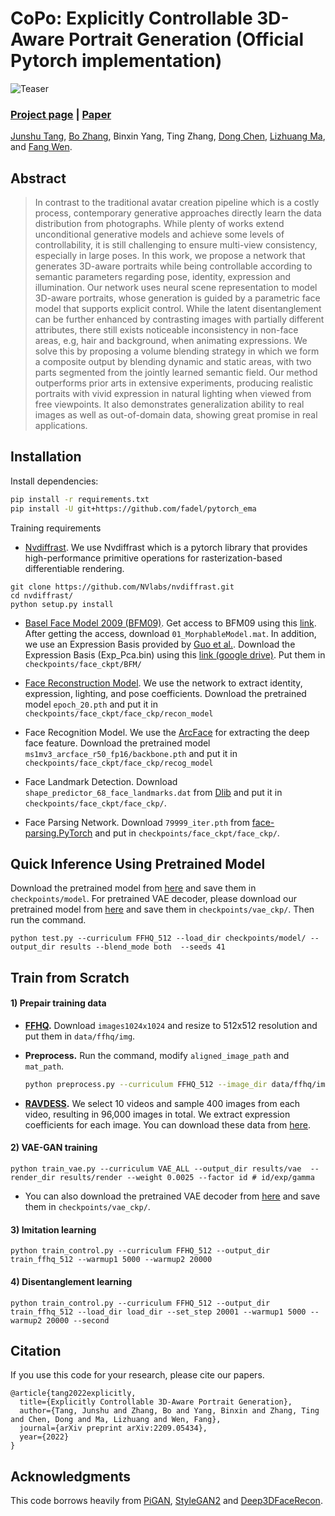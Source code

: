 # CoPo: Explicitly Controllable 3D-Aware Portrait Generation (Official Pytorch implementation)
![Teaser](imgs/Picture1.png)
### [Project page](https://junshutang.github.io/control/index.html) |   [Paper](https://arxiv.org/pdf/2209.05434) 
<!-- <br> -->
[Junshu Tang](https://junshutang.github.io/),  [Bo Zhang](https://bo-zhang.me/), Binxin Yang, Ting Zhang, [Dong Chen](https://www.microsoft.com/en-us/research/people/doch/), [Lizhuang Ma](https://dmcv.sjtu.edu.cn/), and [Fang Wen](https://www.microsoft.com/en-us/research/people/fangwen/).
<!-- <br> -->


## Abstract
>In contrast to the traditional avatar creation pipeline which is a costly process, contemporary generative approaches directly learn the data distribution from photographs. While plenty of works extend unconditional generative models and achieve some levels of controllability, it is still challenging to ensure multi-view consistency, especially in large poses. In this work, we propose a network that generates 3D-aware portraits while being controllable according to semantic parameters regarding pose, identity, expression and illumination. Our network uses neural scene representation to model 3D-aware portraits, whose generation is guided by a parametric face model that supports explicit control. While the latent disentanglement can be further enhanced by contrasting images with partially different attributes, there still exists noticeable inconsistency in non-face areas, e.g, hair and background, when animating expressions. We solve this by proposing a volume blending strategy in which we form a composite output by blending dynamic and static areas, with two parts segmented from the jointly learned semantic field. Our method outperforms prior arts in extensive experiments, producing realistic portraits with vivid expression in natural lighting when viewed from free viewpoints. It also demonstrates generalization ability to real images as well as out-of-domain data, showing great promise in real applications. 



## Installation

Install dependencies:
```bash
pip install -r requirements.txt
pip install -U git+https://github.com/fadel/pytorch_ema
````
Training requirements
- [Nvdiffrast](https://nvlabs.github.io/nvdiffrast/). We use Nvdiffrast which is a pytorch library that provides high-performance primitive operations for rasterization-based differentiable rendering.
```
git clone https://github.com/NVlabs/nvdiffrast.git
cd nvdiffrast/
python setup.py install
````
- [Basel Face Model 2009 (BFM09)](https://faces.dmi.unibas.ch/bfm/main.php?nav=1-0&id=basel_face_model).  Get access to BFM09 using this [link](https://faces.dmi.unibas.ch/bfm/main.php?nav=1-2&id=downloads). After getting the access, download `01_MorphableModel.mat`. In addition, we use an Expression Basis provided by [Guo et al.](https://github.com/Juyong/3DFace). Download the Expression Basis (Exp_Pca.bin) using this [link (google drive)](https://drive.google.com/file/d/1bw5Xf8C12pWmcMhNEu6PtsYVZkVucEN6/view?usp=sharing). Put them in `checkpoints/face_ckpt/BFM/`

- [Face Reconstruction Model](https://github.com/sicxu/Deep3DFaceRecon_pytorch). We use the network to extract identity, expression, lighting, and pose coefficients. Download the pretrained model `epoch_20.pth` and put it in `checkpoints/face_ckpt/face_ckp/recon_model`

- Face Recognition Model. We use the [ArcFace](https://github.com/deepinsight/insightface) for extracting the deep face feature. Download the pretrained model `ms1mv3_arcface_r50_fp16/backbone.pth` and put it in `checkpoints/face_ckpt/face_ckp/recog_model`

- Face Landmark Detection. Download `shape_predictor_68_face_landmarks.dat` from [Dlib](https://github.com/davisking/dlib) and put it in `checkpoints/face_ckpt/face_ckp/`.

- Face Parsing Network. Download `79999_iter.pth` from [face-parsing.PyTorch](https://github.com/zllrunning/face-parsing.PyTorch) and put in `checkpoints/face_ckpt/face_ckp/`.

## Quick Inference Using Pretrained Model
Download the pretrained model from [here](https://drive.google.com/drive/folders/1FHD6_F3RIDIyYfLRpw_ndfxG57dOlnck) and save them in `checkpoints/model`. For pretrained VAE decoder, please download our pretrained model from [here](https://drive.google.com/drive/folders/1gx3vTEXGefx14E7WDOH6B7rTYgV966Zk?usp=sharing) and save them in `checkpoints/vae_ckp/`. Then run the command.
```
python test.py --curriculum FFHQ_512 --load_dir checkpoints/model/ --output_dir results --blend_mode both  --seeds 41
```


## Train from Scratch
#### 1) Prepair training data

- **[FFHQ](https://github.com/NVlabs/ffhq-dataset).** Download `images1024x1024` and resize to 512x512 resolution and put them in `data/ffhq/img`.

- **Preprocess.** Run the command, modify `aligned_image_path` and `mat_path`. 
    ````bash
    python preprocess.py --curriculum FFHQ_512 --image_dir data/ffhq/img --img_output_dir aligned_image_path --mat_output_dir mat_path
    ````

- **[RAVDESS](https://zenodo.org/record/1188976#.Y0kQUHZBzmF).** We select 10 videos and sample 400 images from each video, resulting in 96,000 images in total. We extract expression coefficients for each image. You can download these data from [here](https://drive.google.com/drive/folders/1yxwFuMSoVbntRq13QnAGpaBkVutvppX6?usp=sharing).
#### 2) VAE-GAN training
```
python train_vae.py --curriculum VAE_ALL --output_dir results/vae  --render_dir results/render --weight 0.0025 --factor id # id/exp/gamma
```
- You can also download the pretrained VAE decoder from [here](https://drive.google.com/drive/folders/1gx3vTEXGefx14E7WDOH6B7rTYgV966Zk?usp=sharing) and save them in `checkpoints/vae_ckp/`. 

#### 3) Imitation learning
```
python train_control.py --curriculum FFHQ_512 --output_dir train_ffhq_512 --warmup1 5000 --warmup2 20000
```
#### 4) Disentanglement learning
```
python train_control.py --curriculum FFHQ_512 --output_dir train_ffhq_512 --load_dir load_dir --set_step 20001 --warmup1 5000 --warmup2 20000 --second
```

## Citation
If you use this code for your research, please cite our papers.
```
@article{tang2022explicitly,
  title={Explicitly Controllable 3D-Aware Portrait Generation},
  author={Tang, Junshu and Zhang, Bo and Yang, Binxin and Zhang, Ting and Chen, Dong and Ma, Lizhuang and Wen, Fang},
  journal={arXiv preprint arXiv:2209.05434},
  year={2022}
}
```

## Acknowledgments
This code borrows heavily from [PiGAN](https://github.com/marcoamonteiro/pi-GAN), [StyleGAN2](https://github.com/NVlabs/stylegan2) and [Deep3DFaceRecon](https://github.com/sicxu/Deep3DFaceRecon_pytorch).